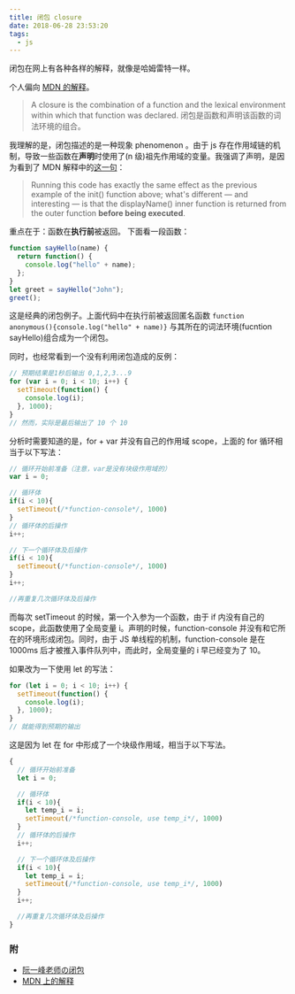 ```yaml
---
title: 闭包 closure
date: 2018-06-28 23:53:20
tags:
  - js
---
```


闭包在网上有各种各样的解释，就像是哈姆雷特一样。

个人偏向 [MDN 的解释](https://developer.mozilla.org/en-US/docs/Web/JavaScript/Closures)。

> A closure is the combination of a function and the lexical environment within which that function was declared.
> 闭包是函数和声明该函数的词法环境的组合。

我理解的是，闭包描述的是一种现象 phenomenon 。由于 js 存在作用域链的机制，导致一些函数在**声明**时使用了(n 级)祖先作用域的变量。我强调了声明，是因为看到了 MDN 解释中的[这一句](https://developer.mozilla.org/en-US/docs/Web/JavaScript/Closures#Closure)：

> Running this code has exactly the same effect as the previous example of the init() function above; what's different — and interesting — is that the displayName() inner function is returned from the outer function **before being executed**.

重点在于：函数在**执行前**被返回。
下面看一段函数：

```js
function sayHello(name) {
  return function() {
    console.log("hello" + name);
  };
}
let greet = sayHello("John");
greet();
```

这是经典的闭包例子。上面代码中在执行前被返回匿名函数 `function anonymous(){console.log("hello" + name)}` 与其所在的词法环境(fucntion sayHello)组合成为一个闭包。

同时，也经常看到一个没有利用闭包造成的反例：

```js
// 预期结果是1秒后输出 0,1,2,3...9
for (var i = 0; i < 10; i++) {
  setTimeout(function() {
    console.log(i);
  }, 1000);
}
// 然而，实际是最后输出了 10 个 10
```

分析时需要知道的是，for + var 并没有自己的作用域 scope，上面的 for 循环相当于以下写法：

```js
// 循环开始前准备（注意，var是没有块级作用域的）
var i = 0;

// 循环体
if(i < 10){
  setTimeout(/*function-console*/, 1000)
}
// 循环体的后操作
i++;

// 下一个循环体及后操作
if(i < 10){
  setTimeout(/*function-console*/, 1000)
}
i++;

//再重复几次循环体及后操作
```

而每次 setTimeout 的时候，第一个入参为一个函数，由于 if 内没有自己的 scope，此函数使用了全局变量 i。声明的时候，function-console 并没有和它所在的环境形成闭包。同时，由于 JS 单线程的机制，function-console 是在 1000ms 后才被推入事件队列中，而此时，全局变量的 i 早已经变为了 10。

如果改为一下使用 let 的写法：

```js
for (let i = 0; i < 10; i++) {
  setTimeout(function() {
    console.log(i);
  }, 1000);
}
// 就能得到预期的输出
```

这是因为 let 在 for 中形成了一个块级作用域，相当于以下写法。

```js
{
  // 循环开始前准备
  let i = 0;

  // 循环体
  if(i < 10){
    let temp_i = i;
    setTimeout(/*function-console, use temp_i*/, 1000)
  }
  // 循环体的后操作
  i++;

  // 下一个循环体及后操作
  if(i < 10){
    let temp_i = i;
    setTimeout(/*function-console, use temp_i*/, 1000)
  }
  i++;

  //再重复几次循环体及后操作
}
```

### 附

- [阮一峰老师の闭包](http://www.ruanyifeng.com/blog/2009/08/learning_javascript_closures.html)
- [MDN 上的解释](https://developer.mozilla.org/en-US/docs/Web/JavaScript/Closures)
